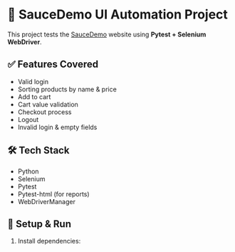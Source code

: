 # 🧪 SauceDemo UI Automation Project

This project tests the [SauceDemo](https://www.saucedemo.com) website using **Pytest + Selenium WebDriver**.

## ✅ Features Covered

- Valid login
- Sorting products by name & price
- Add to cart
- Cart value validation
- Checkout process
- Logout
- Invalid login & empty fields

## 🛠 Tech Stack

- Python
- Selenium
- Pytest
- Pytest-html (for reports)
- WebDriverManager

## 🚀 Setup & Run

1. Install dependencies:
